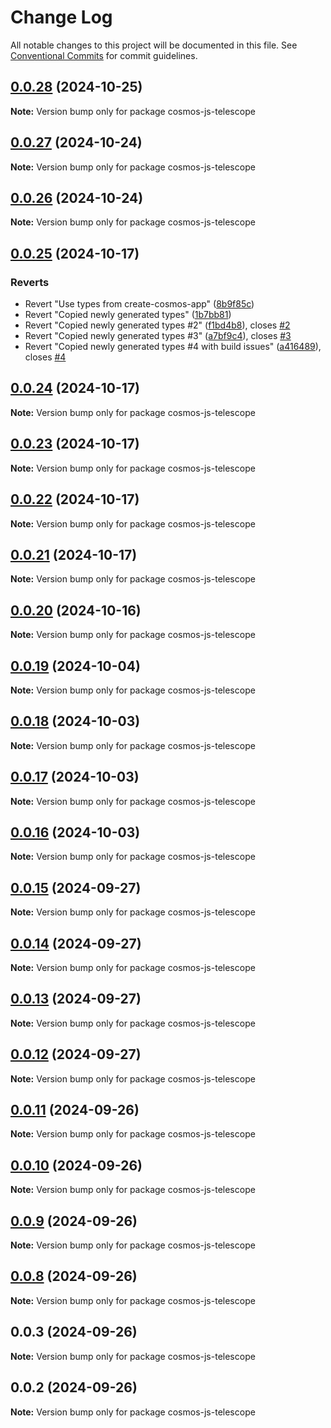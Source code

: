 # Change Log

All notable changes to this project will be documented in this file.
See [Conventional Commits](https://conventionalcommits.org) for commit guidelines.

## [0.0.28](https://github.com/wojciechowskip/cosmos-telescope/compare/cosmos-js-telescope@0.0.27...cosmos-js-telescope@0.0.28) (2024-10-25)

**Note:** Version bump only for package cosmos-js-telescope

## [0.0.27](https://github.com/wojciechowskip/cosmos-telescope/compare/cosmos-js-telescope@0.0.26...cosmos-js-telescope@0.0.27) (2024-10-24)

**Note:** Version bump only for package cosmos-js-telescope

## [0.0.26](https://github.com/wojciechowskip/cosmos-telescope/compare/cosmos-js-telescope@0.0.25...cosmos-js-telescope@0.0.26) (2024-10-24)

**Note:** Version bump only for package cosmos-js-telescope

## [0.0.25](https://github.com/wojciechowskip/cosmos-telescope/compare/cosmos-js-telescope@0.0.24...cosmos-js-telescope@0.0.25) (2024-10-17)

### Reverts

- Revert "Use types from create-cosmos-app" ([8b9f85c](https://github.com/wojciechowskip/cosmos-telescope/commit/8b9f85c0222966e85d629f965621d22f2cf5358c))
- Revert "Copied newly generated types" ([1b7bb81](https://github.com/wojciechowskip/cosmos-telescope/commit/1b7bb812abe189794b20f499cc7d75c60ee4d7cd))
- Revert "Copied newly generated types #2" ([f1bd4b8](https://github.com/wojciechowskip/cosmos-telescope/commit/f1bd4b8cca4850b045e80a18fab595736e5d52b5)), closes [#2](https://github.com/wojciechowskip/cosmos-telescope/issues/2)
- Revert "Copied newly generated types #3" ([a7bf9c4](https://github.com/wojciechowskip/cosmos-telescope/commit/a7bf9c46d978b83e9db5c9294f63458007a75977)), closes [#3](https://github.com/wojciechowskip/cosmos-telescope/issues/3)
- Revert "Copied newly generated types #4 with build issues" ([a416489](https://github.com/wojciechowskip/cosmos-telescope/commit/a4164898d9e603b77e09f11afafc7257191727ae)), closes [#4](https://github.com/wojciechowskip/cosmos-telescope/issues/4)

## [0.0.24](https://github.com/wojciechowskip/cosmos-telescope/compare/cosmos-js-telescope@0.0.23...cosmos-js-telescope@0.0.24) (2024-10-17)

**Note:** Version bump only for package cosmos-js-telescope

## [0.0.23](https://github.com/wojciechowskip/cosmos-telescope/compare/cosmos-js-telescope@0.0.22...cosmos-js-telescope@0.0.23) (2024-10-17)

**Note:** Version bump only for package cosmos-js-telescope

## [0.0.22](https://github.com/wojciechowskip/cosmos-telescope/compare/cosmos-js-telescope@0.0.21...cosmos-js-telescope@0.0.22) (2024-10-17)

**Note:** Version bump only for package cosmos-js-telescope

## [0.0.21](https://github.com/wojciechowskip/cosmos-telescope/compare/cosmos-js-telescope@0.0.20...cosmos-js-telescope@0.0.21) (2024-10-17)

**Note:** Version bump only for package cosmos-js-telescope

## [0.0.20](https://github.com/wojciechowskip/cosmos-telescope/compare/cosmos-js-telescope@0.0.19...cosmos-js-telescope@0.0.20) (2024-10-16)

**Note:** Version bump only for package cosmos-js-telescope

## [0.0.19](https://github.com/wojciechowskip/cosmos-telescope/compare/cosmos-js-telescope@0.0.18...cosmos-js-telescope@0.0.19) (2024-10-04)

**Note:** Version bump only for package cosmos-js-telescope

## [0.0.18](https://github.com/wojciechowskip/cosmos-telescope/compare/cosmos-js-telescope@0.0.17...cosmos-js-telescope@0.0.18) (2024-10-03)

**Note:** Version bump only for package cosmos-js-telescope

## [0.0.17](https://github.com/wojciechowskip/cosmos-telescope/compare/cosmos-js-telescope@0.0.16...cosmos-js-telescope@0.0.17) (2024-10-03)

**Note:** Version bump only for package cosmos-js-telescope

## [0.0.16](https://github.com/wojciechowskip/cosmos-telescope/compare/cosmos-js-telescope@0.0.15...cosmos-js-telescope@0.0.16) (2024-10-03)

**Note:** Version bump only for package cosmos-js-telescope

## [0.0.15](https://github.com/wojciechowskip/cosmos-telescope/compare/cosmos-js-telescope@0.0.14...cosmos-js-telescope@0.0.15) (2024-09-27)

**Note:** Version bump only for package cosmos-js-telescope

## [0.0.14](https://github.com/wojciechowskip/cosmos-telescope/compare/cosmos-js-telescope@0.0.13...cosmos-js-telescope@0.0.14) (2024-09-27)

**Note:** Version bump only for package cosmos-js-telescope

## [0.0.13](https://github.com/wojciechowskip/cosmos-telescope/compare/cosmos-js-telescope@0.0.12...cosmos-js-telescope@0.0.13) (2024-09-27)

**Note:** Version bump only for package cosmos-js-telescope

## [0.0.12](https://github.com/wojciechowskip/cosmos-telescope/compare/cosmos-js-telescope@0.0.11...cosmos-js-telescope@0.0.12) (2024-09-27)

**Note:** Version bump only for package cosmos-js-telescope

## [0.0.11](https://github.com/wojciechowskip/cosmos-telescope/compare/cosmos-js-telescope@0.0.10...cosmos-js-telescope@0.0.11) (2024-09-26)

**Note:** Version bump only for package cosmos-js-telescope

## [0.0.10](https://github.com/wojciechowskip/cosmos-telescope/compare/cosmos-js-telescope@0.0.9...cosmos-js-telescope@0.0.10) (2024-09-26)

**Note:** Version bump only for package cosmos-js-telescope

## [0.0.9](https://github.com/wojciechowskip/cosmos-telescope/compare/cosmos-js-telescope@0.0.8...cosmos-js-telescope@0.0.9) (2024-09-26)

**Note:** Version bump only for package cosmos-js-telescope

## [0.0.8](https://github.com/wojciechowskip/cosmos-telescope/compare/cosmos-js-telescope@0.0.3...cosmos-js-telescope@0.0.8) (2024-09-26)

**Note:** Version bump only for package cosmos-js-telescope

## 0.0.3 (2024-09-26)

**Note:** Version bump only for package cosmos-js-telescope

## 0.0.2 (2024-09-26)

**Note:** Version bump only for package cosmos-js-telescope
